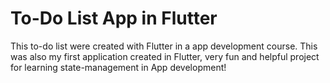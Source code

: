 # To-Do List App in Flutter

This to-do list were created with Flutter in a app development course. This was also my first application created in Flutter, very fun and helpful project for learning state-management in App development!
